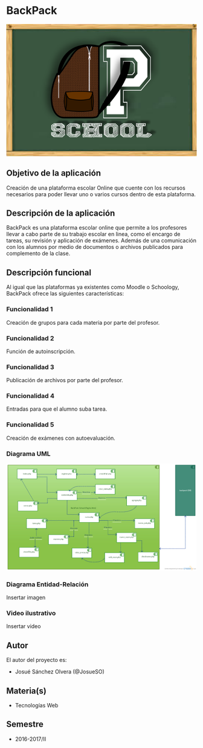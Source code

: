 # BackPack

![BackPack School](https://raw.githubusercontent.com/acominf/BackPack/master/BP2.png)

## Objetivo de la aplicación
Creación de una plataforma escolar Online que cuente con los recursos necesarios para poder llevar uno o varios cursos dentro de esta plataforma.

## Descripción de la aplicación
BackPack es una plataforma escolar online que permite a los profesores llevar a cabo parte de su trabajo escolar en linea, como el encargo de tareas, su revisión y aplicación de exámenes. Además de una comunicación con los alumnos por medio de documentos o archivos publicados para complemento de la clase.

## Descripción funcional
Al igual que las plataformas ya existentes como Moodle o Schoology, BackPack ofrece las siguientes características:

### Funcionalidad 1
Creación de grupos para cada materia por parte del profesor.

### Funcionalidad 2
Función de autoinscripción.

### Funcionalidad 3
Publicación de archivos por parte del profesor.

### Funcionalidad 4
Entradas para que el alumno suba tarea.

### Funcionalidad 5
Creación de exámenes con autoevaluación.

### Diagrama UML
![Diagrama de componentes](https://raw.githubusercontent.com/acominf/BackPack/master/BackPack.png)

### Diagrama Entidad-Relación
Insertar imagen

### Video ilustrativo
Insertar video

## Autor
El autor del proyecto es:
- Josué Sánchez Olvera (@JosueSO)

## Materia(s)
- Tecnologías Web

## Semestre
- 2016-2017/II

